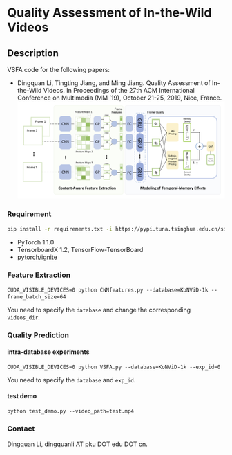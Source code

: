 # Quality Assessment of In-the-Wild Videos
## Description
VSFA code for the following papers:

- Dingquan Li, Tingting Jiang, and Ming Jiang. Quality Assessment of In-the-Wild Videos. In Proceedings of the 27th ACM International Conference on Multimedia (MM ’19), October 21-25, 2019, Nice, France.
![Framework](Framework.jpg)
### Requirement
```bash
pip install -r requirements.txt -i https://pypi.tuna.tsinghua.edu.cn/simple
```
- PyTorch 1.1.0
- TensorboardX 1.2, TensorFlow-TensorBoard
- [pytorch/ignite](https://github.com/pytorch/ignite)

### Feature Extraction

```
CUDA_VISIBLE_DEVICES=0 python CNNfeatures.py --database=KoNViD-1k --frame_batch_size=64
```

You need to specify the `database` and change the corresponding `videos_dir`.

### Quality Prediction
#### intra-database experiments

```
CUDA_VISIBLE_DEVICES=0 python VSFA.py --database=KoNViD-1k --exp_id=0
```

You need to specify the `database` and `exp_id`.

#### test demo

```
python test_demo.py --video_path=test.mp4
```

### Contact
Dingquan Li, dingquanli AT pku DOT edu DOT cn.